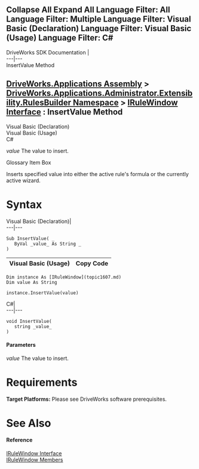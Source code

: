 Collapse All Expand All Language Filter: All  Language Filter: Multiple  Language Filter: Visual Basic (Declaration) Language Filter: Visual Basic (Usage) Language Filter: C#  
---  
DriveWorks SDK Documentation  |   
---|---  
InsertValue Method   
  
[DriveWorks.Applications Assembly](topic13.md) > [DriveWorks.Applications.Administrator.Extensibility.RulesBuilder Namespace](topic1581.md) > [IRuleWindow Interface](topic1607.md) : InsertValue Method  
---  
  
Visual Basic (Declaration)    
Visual Basic (Usage)    
C# 

_value_
    The value to insert.

Glossary Item Box

Inserts specified value into either the active rule's formula or the currently active wizard. 

# Syntax

Visual Basic (Declaration)|   
---|---  
      
    
    Sub InsertValue( _
       ByVal _value_ As String _
    )   
  
Visual Basic (Usage)| Copy Code  
---|---  
      
    
    Dim instance As [IRuleWindow](topic1607.md)
    Dim value As String
     
    instance.InsertValue(value)  
  
C#|   
---|---  
      
    
    void InsertValue( 
       string _value_
    )  
  
#### Parameters

 _value_
    The value to insert.

# Requirements

**Target Platforms:** Please see DriveWorks software prerequisites.

# See Also

#### Reference

[IRuleWindow Interface](topic1607.md)   
[IRuleWindow Members](topic1608.md)


